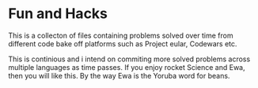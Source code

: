 <h1>Fun and Hacks</h1>

This is a collecton of files containing problems solved over time from different code bake off platforms such as Project eular, Codewars etc.

This is continious and i intend on commiting more solved problems across multiple languages as time passes. If you enjoy rocket Science and Ewa, then you will like this. By the way Ewa is the Yoruba word for beans.



